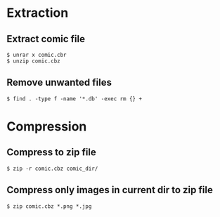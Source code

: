 # Extraction
## Extract comic file
```shell
$ unrar x comic.cbr
$ unzip comic.cbz
```

## Remove unwanted files
```shell
$ find . -type f -name '*.db' -exec rm {} +
```

# Compression
## Compress to zip file
```shell
$ zip -r comic.cbz comic_dir/
```

## Compress only images in current dir to zip file
```shell
$ zip comic.cbz *.png *.jpg
```
